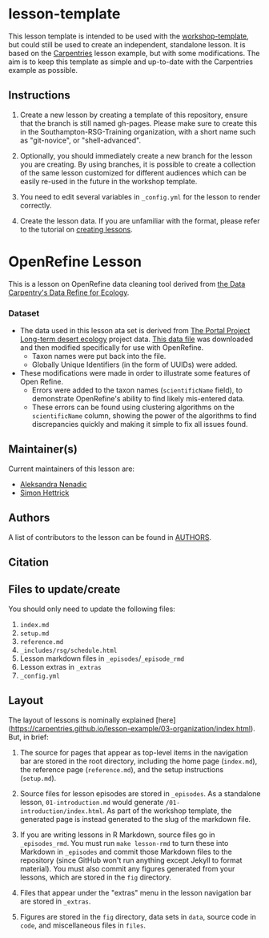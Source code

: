 # lesson-template

This lesson template is intended to be used with the
[workshop-template](https://github.com/Southampton-RSG-Training/workshop-template/),
but could still be used to create an independent, standalone lesson. It is based
on the [Carpentries](https://carpentries.github.io/lesson-example/) lesson
example, but with some modifications. The aim is to keep this template as simple
and up-to-date with the Carpentries example as possible.

## Instructions

1. Create a new lesson by creating a template of this repository, ensure that
   the branch is still named gh-pages. Please make sure to create this in the
   Southampton-RSG-Training organization, with a short name such as
   "git-novice", or "shell-advanced".

2. Optionally, you should immediately create a new branch for the lesson you
   are creating. By using branches, it is possible to create a collection of the
   same lesson customized for different audiences which can be easily re-used
   in the future in the workshop template.

3. You need to edit several variables in `_config.yml` for the lesson to render
   correctly.

4. Create the lesson data. If you are unfamiliar with the format, please refer
   to the tutorial on [creating lessons](https://carpentries.github.io/lesson-example/).

# OpenRefine Lesson
This is a lesson on OpenRefine data cleaning tool derived from [the Data Carpentry's Data Refine for Ecology](https://github.com/datacarpentry/OpenRefine-ecology-lesson/).

### Dataset
* The data used in this lesson ata set is derived from [The Portal Project Long-term desert ecology](http://portal.weecology.org/) project data. [This data file](http://www.esapubs.org/archive/ecol/E090/118/Portal_rodents_19772002.csv) was downloaded and then modified specifically for use with OpenRefine.
    * Taxon names were put back into the file.
    * Globally Unique Identifiers (in the form of UUIDs) were added.
* These modifications were made in order to illustrate some features of Open Refine.
    - Errors were added to the taxon names (`scientificName` field), to demonstrate OpenRefine's ability to find likely mis-entered data.
    - These errors can be found using clustering algorithms on the `scientificName` column, showing the power of the algorithms to find discrepancies quickly and making it simple to fix all issues found.

## Maintainer(s)

Current maintainers of this lesson are:

* [Aleksandra Nenadic](https://github.com/anenadic)
* [Simon Hettrick](https://github.com/SimonHettrick)

## Authors

A list of contributors to the lesson can be found in [AUTHORS](AUTHORS).

## Citation

## Files to update/create

You should only need to update the following files:

1. `index.md`
2. `setup.md`
3. `reference.md`
4. `_includes/rsg/schedule.html`
5. Lesson markdown files in `_episodes`/`_episode_rmd`
6. Lesson extras in `_extras`
7. `_config.yml`

## Layout

The layout of lessons is nominally explained [here]
(https://carpentries.github.io/lesson-example/03-organization/index.html). But,
in brief:

1.  The source for pages that appear as top-level items in the navigation bar
    are stored in the root directory, including the home page (`index.md`),
    the reference page (`reference.md`), and the setup instructions
    (`setup.md`).

2.  Source files for lesson episodes are stored in `_episodes`. As a standalone
    lesson, `01-introduction.md` would generate `/01-introduction/index.html`.
    As part of the workshop template, the generated page is instead generated
    to the slug of the markdown file.

3.  If you are writing lessons in R Markdown, source files go in
    `_episodes_rmd`. You must run `make lesson-rmd` to turn these into Markdown
    in `_episodes` and commit those Markdown files to the repository
    (since GitHub won't run anything except Jekyll to format material).
    You must also commit any figures generated from your lessons,
    which are stored in the `fig` directory.

5.  Files that appear under the "extras" menu in the lesson navigation bar are
    stored in `_extras`.

6.  Figures are stored in the `fig` directory, data sets in `data`,
    source code in `code`, and miscellaneous files in `files`.


